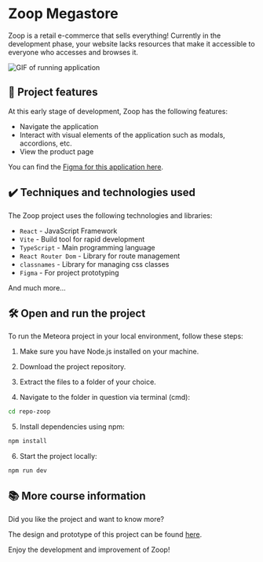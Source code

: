 # Zoop Megastore

Zoop is a retail e-commerce that sells everything! Currently in the development phase, your website lacks resources that make it accessible to everyone who accesses and browses it.

![GIF of running application](zoop-gif.gif)

## 🔨 Project features

At this early stage of development, Zoop has the following features:

- Navigate the application
- Interact with visual elements of the application such as modals, accordions, etc.
- View the product page

You can find the [Figma for this application here](https://www.figma.com/file/1KuCFIRKOIZVrb0f6nLbVw/React-Acessabilidade?node-id=59%3A852&mode=dev).

## ✔️ Techniques and technologies used

The Zoop project uses the following technologies and libraries:

- `React` - JavaScript Framework
- `Vite` - Build tool for rapid development
- `TypeScript` - Main programming language
- `React Router Dom` - Library for route management
- `classnames` - Library for managing css classes
- `Figma` - For project prototyping

And much more...

## 🛠️ Open and run the project

To run the Meteora project in your local environment, follow these steps:

1. Make sure you have Node.js installed on your machine.

2. Download the project repository.

3. Extract the files to a folder of your choice.

4. Navigate to the folder in question via terminal (cmd):

```bash
cd repo-zoop
```

5. Install dependencies using npm:

```bash
npm install
```

6. Start the project locally:

```bash
npm run dev
```

## 📚 More course information

Did you like the project and want to know more?

The design and prototype of this project can be found [here](https://www.figma.com/file/1KuCFIRKOIZVrb0f6nLbVw/React-Acessabilidade?node-id=59%3A852&mode=dev).

Enjoy the development and improvement of Zoop!
